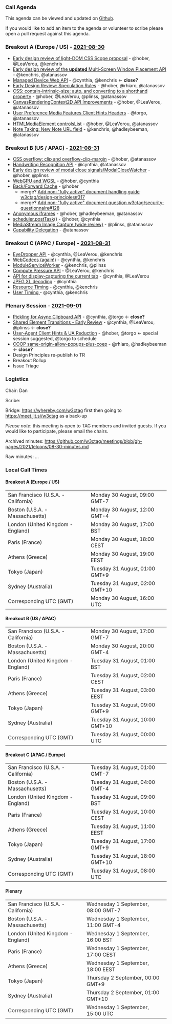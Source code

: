 ### Call Agenda

This agenda can be viewed and updated on [Github](https://github.com/w3ctag/meetings/blob/gh-pages/2021/telcons/08-30-agenda.md).

If you would like to add an item to the agenda or volunteer to scribe please open a pull request against this agenda.

### Breakout A (Europe / US) - [2021-08-30](https://www.timeanddate.com/worldclock/converter.html?iso=20210830T160000&p1=224&p2=43&p3=136&p4=195&p5=26&p6=248&p7=240)

* [Early design review of light-DOM CSS Scope proposal](https://github.com/w3ctag/design-reviews/issues/593) - @hober, @LeaVerou, @kenchris
* [Early design review of the **updated** Multi-Screen Window Placement API](https://github.com/w3ctag/design-reviews/issues/602) - @kenchris, @atanassov
* [Managed Device Web API](https://github.com/w3ctag/design-reviews/issues/606) - @cynthia, @kenchris <- **close?**
* [Early Design Review: Speculation Rules](https://github.com/w3ctag/design-reviews/issues/611) - @hober, @rhiaro, @atanassov
* [CSS: contain-intrinsic-size: auto, and converting to a shorthand property](https://github.com/w3ctag/design-reviews/issues/624) - @hober, @LeaVerou, @plinss, @atanassov
* [CanvasRenderingContext2D API Improvements](https://github.com/w3ctag/design-reviews/issues/627) - @hober, @LeaVerou, @atanassov
* [User Preference Media Features Client Hints Headers](https://github.com/w3ctag/design-reviews/issues/632) - @torgo, @atanassov
* [HTMLMediaElement controlsList](https://github.com/w3ctag/design-reviews/issues/643) - @hober, @LeaVerou, @atanassov
* [Note Taking: New Note URL field](https://github.com/w3ctag/design-reviews/issues/648) - @kenchris, @hadleybeeman, @atanassov

### Breakout B (US / APAC) - [2021-08-31](https://www.timeanddate.com/worldclock/converter.html?iso=20210831T000000&p1=224&p2=43&p3=136&p4=195&p5=26&p6=248&p7=240)

* [CSS overflow: clip and overflow-clip-margin](https://github.com/w3ctag/design-reviews/issues/579) - @hober, @atanassov
* [Handwriting Recognition API](https://github.com/w3ctag/design-reviews/issues/591) - @cynthia, @atanassov
* [Early design review of modal close signals/ModalCloseWatcher](https://github.com/w3ctag/design-reviews/issues/594) - @hober, @plinss
* [WebGPU and WGSL](https://github.com/w3ctag/design-reviews/issues/626) - @hober, @cynthia
* [Back/Forward Cache](https://github.com/w3ctag/design-reviews/issues/628) - @hober
  * merge? [Add non-"fully active" document handling guide w3ctag/design-principles#317](https://github.com/w3ctag/design-principles/pull/317) 
  * merge? [Add non-"fully active" document question w3ctag/security-questionnaire#128](https://github.com/w3ctag/security-questionnaire/pull/128)
* [Anonymous iframes](https://github.com/w3ctag/design-reviews/issues/639) - @hober, @hadleybeeman, @atanassov
* [scheduler.postTask()](https://github.com/w3ctag/design-reviews/issues/647) - @hober, @cynthia
* [MediaStream Image Capture (wide review)](https://github.com/w3ctag/design-reviews/issues/651) - @plinss, @atanassov
* [Capability Delegation](https://github.com/w3ctag/design-reviews/issues/655) - @atanassov

### Breakout C (APAC / Europe) - [2021-08-31](https://www.timeanddate.com/worldclock/converter.html?iso=20210831T080000&p1=224&p2=43&p3=136&p4=195&p5=26&p6=248&p7=240)

* [EyeDropper API](https://github.com/w3ctag/design-reviews/issues/587) - @cynthia, @LeaVerou, @kenchris
* [WebCodecs (again!)](https://github.com/w3ctag/design-reviews/issues/612) - @cynthia, @kenchris
* [ModuleServiceWorker](https://github.com/w3ctag/design-reviews/issues/617) - @kenchris, @plinss
* [Compute Pressure API](https://github.com/w3ctag/design-reviews/issues/621) - @LeaVerou, @kenchris
* [API for display-capturing the current tab](https://github.com/w3ctag/design-reviews/issues/625) - @cynthia, @LeaVerou
* [JPEG XL decoding](https://github.com/w3ctag/design-reviews/issues/633) - @cynthia
* [Resource Timing](https://github.com/w3ctag/design-reviews/issues/641) - @cynthia, @kenchris
* [User Timing ](https://github.com/w3ctag/design-reviews/issues/642) - @cynthia, @kenchris

### Plenary Session - [2021-09-01](https://www.timeanddate.com/worldclock/converter.html?iso=20210901T150000&p1=224&p2=43&p3=136&p4=195&p5=26&p6=248&p7=240)

* [Pickling for Async Clipboard API](https://github.com/w3ctag/design-reviews/issues/636) - @cynthia, @torgo <- **close?**
* [Shared Element Transitions - Early Review](https://github.com/w3ctag/design-reviews/issues/631) - @cynthia, @LeaVerou, @plinss <- **close?**
* [User-Agent Client Hints & UA Reduction](https://github.com/w3ctag/design-reviews/issues/640) - @hober, @torgo <- special session suggested, @torgo to schedule
* [COOP same-origin-allow-popups-plus-coep](https://github.com/w3ctag/design-reviews/issues/649) - @rhiaro, @hadleybeeman <- **close?**
* Design Principles re-publish to TR
* Breakout Rollup
* Issue Triage

### Logistics

Chair: Dan

Scribe:

Bridge: https://whereby.com/w3ctag first then going to https://meet.jit.si/w3ctag as a back-up

*Please note*: this meeting is open to TAG members and invited guests. If you would like to participate, please email the chairs.

Archived minutes: https://github.com/w3ctag/meetings/blob/gh-pages/2021/telcons/08-30-minutes.md

Raw minutes: ...


### Local Call Times

#### Breakout A (Europe / US)

<table>
<tr><td> San Francisco (U.S.A. - California) <td> Monday 30 August, 09:00 GMT-7</td></tr>
<tr><td> Boston (U.S.A. - Massachusetts) <td> Monday 30 August, 12:00 GMT-4</td></tr>
<tr><td> London (United Kingdom - England) <td> Monday 30 August, 17:00 BST</td></tr>
<tr><td> Paris (France) <td> Monday 30 August, 18:00 CEST</td></tr>
<tr><td> Athens (Greece) <td> Monday 30 August, 19:00 EEST</td></tr>
<tr><td> Tokyo (Japan) <td> Tuesday 31 August, 01:00 GMT+9</td></tr>
<tr><td> Sydney (Australia) <td> Tuesday 31 August, 02:00 GMT+10</td></tr>
<tr><td> Corresponding UTC (GMT) <td> Monday 30 August, 16:00 UTC</td></tr>
</table>

#### Breakout B (US / APAC)

<table>
<tr><td> San Francisco (U.S.A. - California) <td> Monday 30 August, 17:00 GMT-7</td></tr>
<tr><td> Boston (U.S.A. - Massachusetts) <td> Monday 30 August, 20:00 GMT-4</td></tr>
<tr><td> London (United Kingdom - England) <td> Tuesday 31 August, 01:00 BST</td></tr>
<tr><td> Paris (France) <td> Tuesday 31 August, 02:00 CEST</td></tr>
<tr><td> Athens (Greece) <td> Tuesday 31 August, 03:00 EEST</td></tr>
<tr><td> Tokyo (Japan) <td> Tuesday 31 August, 09:00 GMT+9</td></tr>
<tr><td> Sydney (Australia) <td> Tuesday 31 August, 10:00 GMT+10</td></tr>
<tr><td> Corresponding UTC (GMT) <td> Tuesday 31 August, 00:00 UTC</td></tr>
</table>

#### Breakout C (APAC / Europe)

<table>
<tr><td> San Francisco (U.S.A. - California) <td> Tuesday 31 August, 01:00 GMT-7</td></tr>
<tr><td> Boston (U.S.A. - Massachusetts) <td> Tuesday 31 August, 04:00 GMT-4</td></tr>
<tr><td> London (United Kingdom - England) <td> Tuesday 31 August, 09:00 BST</td></tr>
<tr><td> Paris (France) <td> Tuesday 31 August, 10:00 CEST</td></tr>
<tr><td> Athens (Greece) <td> Tuesday 31 August, 11:00 EEST</td></tr>
<tr><td> Tokyo (Japan) <td> Tuesday 31 August, 17:00 GMT+9</td></tr>
<tr><td> Sydney (Australia) <td> Tuesday 31 August, 18:00 GMT+10</td></tr>
<tr><td> Corresponding UTC (GMT) <td> Tuesday 31 August, 08:00 UTC</td></tr>
</table>

#### Plenary

<table>
<tr><td> San Francisco (U.S.A. - California) <td> Wednesday 1 September, 08:00 GMT-7</td></tr>
<tr><td> Boston (U.S.A. - Massachusetts) <td> Wednesday 1 September, 11:00 GMT-4</td></tr>
<tr><td> London (United Kingdom - England) <td> Wednesday 1 September, 16:00 BST</td></tr>
<tr><td> Paris (France) <td> Wednesday 1 September, 17:00 CEST</td></tr>
<tr><td> Athens (Greece) <td> Wednesday 1 September, 18:00 EEST</td></tr>
<tr><td> Tokyo (Japan) <td> Thursday 2 September, 00:00 GMT+9</td></tr>
<tr><td> Sydney (Australia) <td> Thursday 2 September, 01:00 GMT+10</td></tr>
<tr><td> Corresponding UTC (GMT) <td> Wednesday 1 September, 15:00 UTC</td></tr>
</table>
